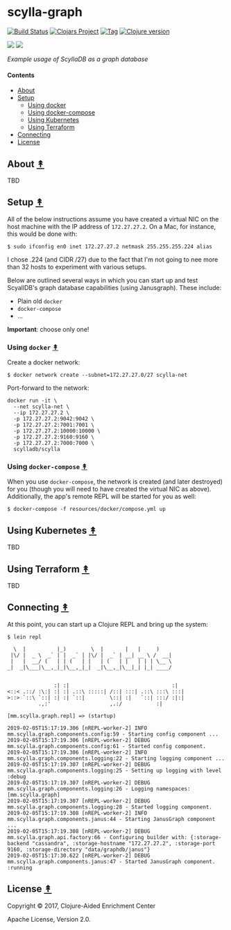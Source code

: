 # scylla-graph

[![Build Status][travis-badge]][travis]
[![Clojars Project][clojars-badge]][clojars]
[![Tag][tag-badge]][tag]
[![Clojure version][clojure-v]](project.clj)

[![][logo1]][logo-large1] [![][logo2]][logo-large2]

*Example usage of ScyllaDB as a graph database*

#### Contents

* [About](#about-)
* [Setup](#setup-)
   * [Using docker](#using-docker-)
   * [Using docker-compose](#using-docker-compose-)
   * [Using Kubernetes](#using-kubernetes-)
   * [Using Terraform](#using-terraform-)
* [Connecting](#connecting-)
* [License](#license-)

## About [&#x219F;](#contents)

TBD


## Setup [&#x219F;](#contents)

All of the below instructions assume you have created a virtual NIC on the host
machine with the IP address of `172.27.27.2`. On a Mac, for instance, this
would be done with:

```
$ sudo ifconfig en0 inet 172.27.27.2 netmask 255.255.255.224 alias
```

I chose .224 (and CIDR /27) due to the fact that I'm not going to nee more than
32 hosts to experiment with various setups.

Below are outlined several ways in which you can start up and test ScyallDB's
graph database capabilities (using Janusgraph). These include:

* Plain old `docker`
* `docker-compose`
* ...

**Important**: choose only one!


### Using `docker` [&#x219F;](#contents)

Create a docker network:
```
$ docker network create --subnet=172.27.27.0/27 scylla-net
```

Port-forward to the network:
```
docker run -it \
  --net scylla-net \
  --ip 172.27.27.2 \
  -p 172.27.27.2:9042:9042 \
  -p 172.27.27.2:7001:7001 \
  -p 172.27.27.2:10000:10000 \
  -p 172.27.27.2:9160:9160 \
  -p 172.27.27.2:7000:7000 \
  scylladb/scylla
```


### Using `docker-compose` [&#x219F;](#contents)

When you use `docker-compose`, the network is created (and later destroyed)
for you (though you will need to have created the virtual NIC as above).
Additionally, the app's remote REPL will be started for you as well:

```
$ docker-compose -f resources/docker/compose.yml up
```


## Using Kubernetes [&#x219F;](#contents)

TBD


## Using Terraform [&#x219F;](#contents)

TBD


## Connecting [&#x219F;](#contents)

At this point, you can start up a Clojure REPL and bring up the system:

```
$ lein repl
```
```
  \  |          |_)        \  |       |   |     )
 |\/ |  _ \  _` | |  _` | |\/ |  _` | __| __ \ /  __|
 |   |  __/ (   | | (   | |   | (   | |   | | | \__ \
_|  _|\___|\__,_|_|\__,_|_|  _|\__,_|\__|_| |_| ____/


               :| :|                                 :|
<::< .::/ :\:| :| :| .::\ :::::| /::| :::| .::\ :::\ :::|
>::> `::\ `::| :| :| `::|        \::| :|   `::| :::/ :|:|
          .,:'                   ,.:/           :|

```
```
[mm.scylla.graph.repl] => (startup)
```
```
2019-02-05T15:17:19.306 [nREPL-worker-2] INFO mm.scylla.graph.components.config:59 - Starting config component ...
2019-02-05T15:17:19.306 [nREPL-worker-2] DEBUG mm.scylla.graph.components.config:61 - Started config component.
2019-02-05T15:17:19.306 [nREPL-worker-2] INFO mm.scylla.graph.components.logging:22 - Starting logging component ...
2019-02-05T15:17:19.307 [nREPL-worker-2] DEBUG mm.scylla.graph.components.logging:25 - Setting up logging with level :debug
2019-02-05T15:17:19.307 [nREPL-worker-2] DEBUG mm.scylla.graph.components.logging:26 - Logging namespaces: [mm.scylla.graph]
2019-02-05T15:17:19.307 [nREPL-worker-2] DEBUG mm.scylla.graph.components.logging:28 - Started logging component.
2019-02-05T15:17:19.308 [nREPL-worker-2] INFO mm.scylla.graph.components.janus:44 - Starting JanusGraph component ...
2019-02-05T15:17:19.308 [nREPL-worker-2] DEBUG mm.scylla.graph.api.factory:66 - Configuring builder with: {:storage-backend "cassandra", :storage-hostname "172.27.27.2", :storage-port 9160, :storage-directory "data/graphdb/janus"}
2019-02-05T15:17:30.622 [nREPL-worker-2] DEBUG mm.scylla.graph.components.janus:47 - Started JanusGraph component.
:running
```

## License [&#x219F;](#contents)

Copyright © 2017, Clojure-Aided Enrichment Center

Apache License, Version 2.0.


<!-- Named page links below: /-->

[travis]: https://travis-ci.org/oubiwann/scylla-graph
[travis-badge]: https://travis-ci.org/oubiwann/scylla-graph.png?branch=master
[deps]: http://jarkeeper.com/oubiwann/scylla-graph
[deps-badge]: http://jarkeeper.com/oubiwann/scylla-graph/status.svg
[logo1]: resources/images/ScyllaDB.png
[logo-large1]: resources/images/ScyllaDB.png
[logo2]: resources/images/Janusgraph.png
[logo-large2]: resources/images/Janusgraph.png
[tag-badge]: https://img.shields.io/github/tag/oubiwann/scylla-graph.svg
[tag]: https://github.com/oubiwann/scylla-graph/tags
[clojure-v]: https://img.shields.io/badge/clojure-1.10.0-blue.svg
[jdk-v]: https://img.shields.io/badge/jdk-1.8+-blue.svg
[clojars]: https://clojars.org/oubiwann/scylla-graph
[clojars-badge]: https://img.shields.io/clojars/v/oubiwann/scylla-graph.svg
